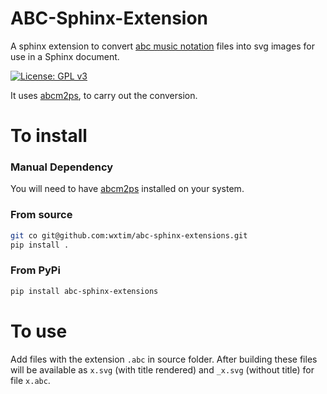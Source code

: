 # ABC-Sphinx-Extension

A sphinx extension to convert [abc music notation](https://abcnotation.com/) files into svg
images for use in a Sphinx document.

[![License: GPL v3](https://img.shields.io/badge/License-GPLv3-blue.svg)](https://www.gnu.org/licenses/gpl-3.0)


It uses [abcm2ps](<http://moinejf.free.fr/>),  to carry out the conversion.

# To install

### Manual Dependency

You will need to have [abcm2ps](https://github.com/lewdlime/abcm2ps) installed on your system.

### From source

```bash
git co git@github.com:wxtim/abc-sphinx-extensions.git
pip install .
```

### From PyPi

```bash
pip install abc-sphinx-extensions
```

# To use

Add files with the extension ``.abc`` in source folder. After building these files will be available
as ``x.svg`` (with title rendered) and ``_x.svg`` (without title) for file ``x.abc``.
